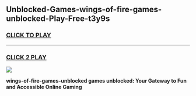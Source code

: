 
## Unblocked-Games-wings-of-fire-games-unblocked-Play-Free-t3y9s
<h3>
<a href="https://premium76.site?title=wings-of-fire-games-unblocked&ref=10A">CLICK TO PLAY</a></h3>
<hr>

<h3>
<a href="https://premium76.site?title=wings-of-fire-games-unblocked&ref=10A">CLICK 2 PLAY</a>
  
</h3>

<a href="https://premium76.site?title=wings-of-fire-games-unblocked&ref=10A"><img src="https://clearcache.store/games.png"></a>


**wings-of-fire-games-unblocked games unblocked: Your Gateway to Fun and Accessible Online Gaming**
